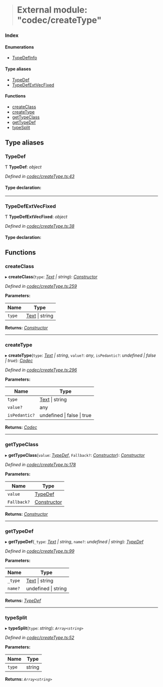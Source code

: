 > # External module: "codec/createType"

### Index

#### Enumerations

* [TypeDefInfo](../enums/_codec_createtype_.typedefinfo.md)

#### Type aliases

* [TypeDef](_codec_createtype_.md#typedef)
* [TypeDefExtVecFixed](_codec_createtype_.md#typedefextvecfixed)

#### Functions

* [createClass](_codec_createtype_.md#createclass)
* [createType](_codec_createtype_.md#createtype)
* [getTypeClass](_codec_createtype_.md#gettypeclass)
* [getTypeDef](_codec_createtype_.md#gettypedef)
* [typeSplit](_codec_createtype_.md#typesplit)

## Type aliases

###  TypeDef

Ƭ **TypeDef**: *object*

*Defined in [codec/createType.ts:43](https://github.com/polkadot-js/api/blob/8c4320c/packages/types/src/codec/createType.ts#L43)*

#### Type declaration:

___

###  TypeDefExtVecFixed

Ƭ **TypeDefExtVecFixed**: *object*

*Defined in [codec/createType.ts:38](https://github.com/polkadot-js/api/blob/8c4320c/packages/types/src/codec/createType.ts#L38)*

#### Type declaration:

## Functions

###  createClass

▸ **createClass**(`type`: *[Text](../classes/_primitive_text_.text.md) | string*): *[Constructor](../interfaces/_types_.constructor.md)*

*Defined in [codec/createType.ts:259](https://github.com/polkadot-js/api/blob/8c4320c/packages/types/src/codec/createType.ts#L259)*

**Parameters:**

Name | Type |
------ | ------ |
`type` | [Text](../classes/_primitive_text_.text.md) \| string |

**Returns:** *[Constructor](../interfaces/_types_.constructor.md)*

___

###  createType

▸ **createType**(`type`: *[Text](../classes/_primitive_text_.text.md) | string*, `value?`: *any*, `isPedantic?`: *undefined | false | true*): *[Codec](../interfaces/_types_.codec.md)*

*Defined in [codec/createType.ts:296](https://github.com/polkadot-js/api/blob/8c4320c/packages/types/src/codec/createType.ts#L296)*

**Parameters:**

Name | Type |
------ | ------ |
`type` | [Text](../classes/_primitive_text_.text.md) \| string |
`value?` | any |
`isPedantic?` | undefined \| false \| true |

**Returns:** *[Codec](../interfaces/_types_.codec.md)*

___

###  getTypeClass

▸ **getTypeClass**(`value`: *[TypeDef](_codec_createtype_.md#typedef)*, `Fallback?`: *[Constructor](../interfaces/_types_.constructor.md)*): *[Constructor](../interfaces/_types_.constructor.md)*

*Defined in [codec/createType.ts:178](https://github.com/polkadot-js/api/blob/8c4320c/packages/types/src/codec/createType.ts#L178)*

**Parameters:**

Name | Type |
------ | ------ |
`value` | [TypeDef](_codec_createtype_.md#typedef) |
`Fallback?` | [Constructor](../interfaces/_types_.constructor.md) |

**Returns:** *[Constructor](../interfaces/_types_.constructor.md)*

___

###  getTypeDef

▸ **getTypeDef**(`_type`: *[Text](../classes/_primitive_text_.text.md) | string*, `name?`: *undefined | string*): *[TypeDef](_codec_createtype_.md#typedef)*

*Defined in [codec/createType.ts:99](https://github.com/polkadot-js/api/blob/8c4320c/packages/types/src/codec/createType.ts#L99)*

**Parameters:**

Name | Type |
------ | ------ |
`_type` | [Text](../classes/_primitive_text_.text.md) \| string |
`name?` | undefined \| string |

**Returns:** *[TypeDef](_codec_createtype_.md#typedef)*

___

###  typeSplit

▸ **typeSplit**(`type`: *string*): *`Array<string>`*

*Defined in [codec/createType.ts:52](https://github.com/polkadot-js/api/blob/8c4320c/packages/types/src/codec/createType.ts#L52)*

**Parameters:**

Name | Type |
------ | ------ |
`type` | string |

**Returns:** *`Array<string>`*